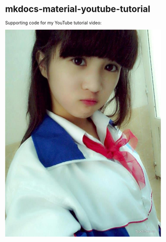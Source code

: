 # mkdocs-material-youtube-tutorial

Supporting code for my YouTube tutorial video:

[![Image.png](https://raw.githubusercontent.com/VietKhanhle/bt5/main/7co.jpg)](https://www.youtube.com/watch?v=BKieMmWz7-o)
